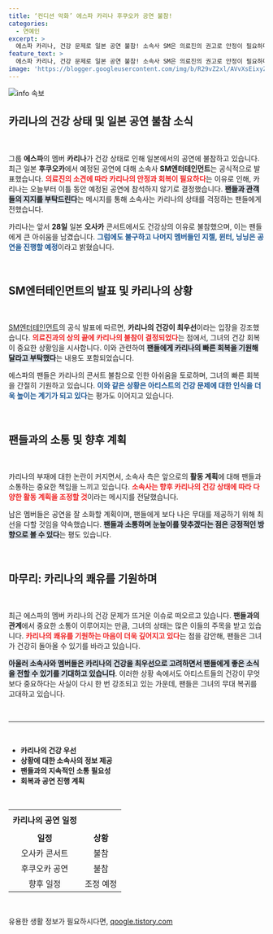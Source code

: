 ```yaml
---
title: ‘컨디션 악화’ 에스파 카리나 후쿠오카 공연 불참!
categories:
  - 연예인
excerpt: >
  에스파 카리나, 건강 문제로 일본 공연 불참! 소속사 SM은 의료진의 권고로 안정이 필요하다며 후쿠오카 공연엔 지젤, 윈터, 닝닝이 함께한다고 밝혔습니다. 카리나의 빠른 회복을 기원합니다!
feature_text: >
  에스파 카리나, 건강 문제로 일본 공연 불참! 소속사 SM은 의료진의 권고로 안정이 필요하다며 후쿠오카 공연엔 지젤, 윈터, 닝닝이 함께한다고 밝혔습니다. 카리나의 빠른 회복을 기원합니다!
image: 'https://blogger.googleusercontent.com/img/b/R29vZ2xl/AVvXsEixyZcFfHzMRdzZMjFBmAUKJYCLCGyLL1o632UiGVXcaFdKo_bkvkuCioo0uUKlGfBVcT3P84aROyZIXSBEx3Aw5nCQ3pTgDom1WDC4m8eifvWiAmWEEVb4x6G_l8C0QH225ldMjyaFvpxGEBGNO37VmDTDMHGhJPq73UglMfDca1-0aw/s1600/blogspot.png'
---
```


<p><img src="https://blogger.googleusercontent.com/img/b/R29vZ2xl/AVvXsEixyZcFfHzMRdzZMjFBmAUKJYCLCGyLL1o632UiGVXcaFdKo_bkvkuCioo0uUKlGfBVcT3P84aROyZIXSBEx3Aw5nCQ3pTgDom1WDC4m8eifvWiAmWEEVb4x6G_l8C0QH225ldMjyaFvpxGEBGNO37VmDTDMHGhJPq73UglMfDca1-0aw/s1600/blogspot.png" alt="info 속보" /></p>

<h2 data-ke-size="size26">카리나의 건강 상태 및 일본 공연 불참 소식</h2>

<p data-ke-size="size16">&nbsp;</p>

<p>그룹 <b>에스파</b>의 멤버 <b>카리나</b>가 건강 상태로 인해 일본에서의 공연에 불참하고 있습니다. 최근 일본 <b>후쿠오카</b>에서 예정된 공연에 대해 소속사 <b>SM엔터테인먼트</b>는 공식적으로 발표했습니다. <b><span style="color: #ee2323;">의료진의 소견에 따라 카리나의 안정과 회복이 필요하다</span></b>는 이유로 인해, 카리나는 오늘부터 이틀 동안 예정된 공연에 참석하지 않기로 결정했습니다. <b><span style="background-color: #21538527;">팬들과 관객들의 지지를 부탁드린다</span></b>는 메시지를 통해 소속사는 카리나의 상태를 걱정하는 팬들에게 전했습니다. </p>

<p>카리나는 앞서 <b>28일</b> 일본 <b>오사카</b> 콘서트에서도 건강상의 이유로 불참했으며, 이는 팬들에게 큰 아쉬움을 남겼습니다. <b><span style="color: #1a5490;">그럼에도 불구하고 나머지 멤버들인 지젤, 윈터, 닝닝은 공연을 진행할 예정</span></b>이라고 밝혔습니다. </p>

<p data-ke-size="size16">&nbsp;</p>

<h2 data-ke-size="size26">SM엔터테인먼트의 발표 및 카리나의 상황</h2>

<p data-ke-size="size16">&nbsp;</p>

<p><a href="https://www.kbs.co.kr/">SM엔터테인먼트</a>의 공식 발표에 따르면, <b>카리나의 건강이 최우선</b>이라는 입장을 강조했습니다. <b><span style="color: #ee2323;">의료진과의 상의 끝에 카리나의 불참이 결정되었다</span></b>는 점에서, 그녀의 건강 회복이 중요한 상황임을 시사합니다. 이와 관련하여 <b><span style="background-color: #21538527;">팬들에게 카리나의 빠른 회복을 기원해 달라고 부탁했다</span></b>는 내용도 포함되었습니다.</p>

<p>에스파의 팬들은 카리나의 콘서트 불참으로 인한 아쉬움을 토로하며, 그녀의 빠른 회복을 간절히 기원하고 있습니다. <b><span style="color: #1a5490;">이와 같은 상황은 아티스트의 건강 문제에 대한 인식을 더욱 높이는 계기가 되고 있다</span></b>는 평가도 이어지고 있습니다.</p>

<p data-ke-size="size16">&nbsp;</p>

<h2 data-ke-size="size26">팬들과의 소통 및 향후 계획</h2>

<p data-ke-size="size16">&nbsp;</p>

<p>카리나의 부재에 대한 논란이 커지면서, 소속사 측은 앞으로의 <b>활동 계획</b>에 대해 팬들과 소통하는 중요한 책임을 느끼고 있습니다. <b><span style="color: #ee2323;">소속사는 향후 카리나의 건강 상태에 따라 다양한 활동 계획을 조정할 것</span></b>이라는 메시지를 전달했습니다. </p>

<p>남은 멤버들은 공연을 잘 소화할 계획이며, 팬들에게 보다 나은 무대를 제공하기 위해 최선을 다할 것임을 약속했습니다. <b><span style="background-color: #21538527;">팬들과 소통하며 눈높이를 맞추겠다는 점은 긍정적인 방향으로 볼 수 있다</span></b>는 평도 있습니다. </p>

<p data-ke-size="size16">&nbsp;</p>

<h2 data-ke-size="size26">마무리: 카리나의 쾌유를 기원하며</h2>

<p data-ke-size="size16">&nbsp;</p>

<p>최근 에스파의 멤버 카리나의 건강 문제가 뜨거운 이슈로 떠오르고 있습니다. <b>팬들과의 관계</b>에서 중요한 소통이 이루어지는 만큼, 그녀의 상태는 많은 이들의 주목을 받고 있습니다. <b><span style="color: #ee2323;">카리나의 쾌유를 기원하는 마음이 더욱 깊어지고 있다</span></b>는 점을 감안해, 팬들은 그녀가 건강히 돌아올 수 있기를 바라고 있습니다.</p>

<p><b><span style="background-color: #21538527;">아울러 소속사와 멤버들은 카리나의 건강을 최우선으로 고려하면서 팬들에게 좋은 소식을 전할 수 있기를 기대하고 있습니다</span></b>. 이러한 상황 속에서도 아티스트들의 건강이 무엇보다 중요하다는 사실이 다시 한 번 강조되고 있는 가운데, 팬들은 그녀의 무대 복귀를 고대하고 있습니다. </p>

<p data-ke-size="size16">&nbsp;</p> 

<hr>

<p data-ke-size="size16">&nbsp;</p>

<ul>
<li><b>카리나의 건강 우선</b></li>
<li><b>상황에 대한 소속사의 정보 제공</b></li>
<li><b>팬들과의 지속적인 소통 필요성</b></li>
<li><b>회복과 공연 진행 계획</b></li>
</ul>

<p data-ke-size="size16">&nbsp;</p> 

<table style="width: 100%;">
<tr>
<td style="text-align: center; height: 40px;"><b>카리나의 공연 일정</b></td>
</tr>
<tr>
<td style="text-align: center; height: 17px;"><b>일정</b></td>
<td style="text-align: center; height: 17px;"><b>상황</b></td>
</tr>
<tr>
<td style="text-align: center; height: 17px;">오사카 콘서트</td>
<td style="text-align: center; height: 17px;">불참</td>
</tr>
<tr>
<td style="text-align: center; height: 17px;">후쿠오카 공연</td>
<td style="text-align: center; height: 17px;">불참</td>
</tr>
<tr>
<td style="text-align: center; height: 17px;">향후 일정</td>
<td style="text-align: center; height: 17px;">조정 예정</td>
</tr>
</table>

<p data-ke-size="size16">&nbsp;</p>
유용한 생활 정보가 필요하시다면, <a href="https://qoogle.tistory.com" rel="dofollow">qoogle.tistory.com</a>


